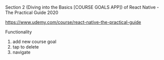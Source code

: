 Section 2 (Diving into the Basics [COURSE GOALS APP]) of React Native - The Practical Guide 2020

https://www.udemy.com/course/react-native-the-practical-guide

Functionality
1. add new course goal
2. tap to delete
3. navigate 

